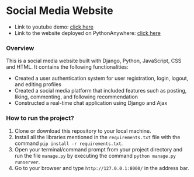 # Social Media Website
* Link to youtube demo: [click here](https://www.youtube.com/watch?v=BzsNRuJaTI0)
* Link to the website deployed on PythonAnywhere: [click here](http://leoproject.pythonanywhere.com)
### Overview
This is a social media website built with Django, Python, JavaScript, CSS and HTML. It contains the following functionalities:
* Created a user authentication system for user registration, login, logout, and editing profiles
* Created a social media platform that included features such as posting, liking, commenting, and following recommendation
* Constructed a real-time chat application using Django and Ajax 


### How to run the project?
1. Clone or download this repository to your local machine.
2. Install all the libraries mentioned in the `requirements.txt` file with the command `pip install -r requirements.txt`.
3. Open your terminal/command prompt from your project directory and run the file `manage.py` by executing the command `python manage.py runserver`.
4. Go to your browser and type `http://127.0.0.1:8000/` in the address bar.

